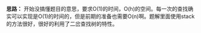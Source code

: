 **思路：** 开始没搞懂题目的意思，要求O(1)的时间，O(h)的空间。每一次的查找确实可以实现是O(1)的时间的，但是前期的准备也需要O(n)啊。题解里面使用stack的方法很好，很好的利用了二岔查找树的特性。
